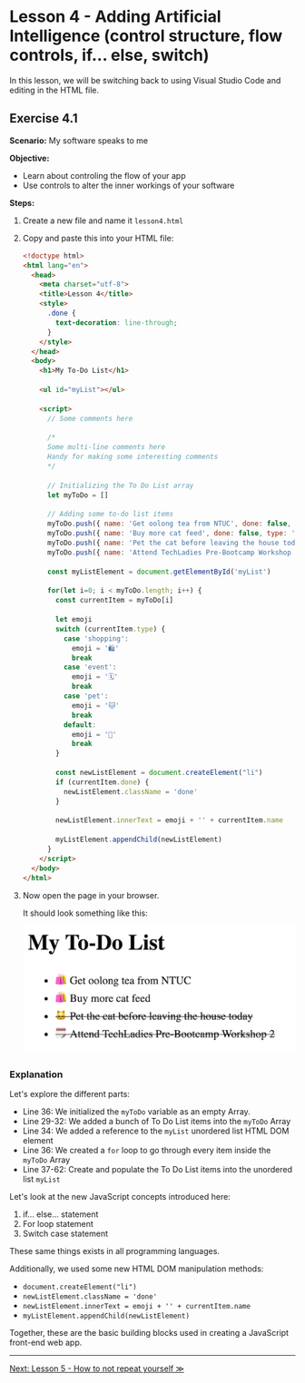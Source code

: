 # Lesson 4 - Adding Artificial Intelligence (control structure, flow controls, if... else, switch)

In this lesson, we will be switching back to using Visual Studio Code and editing in the HTML file.

## Exercise 4.1

**Scenario:** My software speaks to me

**Objective:**

- Learn about controling the flow of your app
- Use controls to alter the inner workings of your software

**Steps:**

1. Create a new file and name it `lesson4.html`
2. Copy and paste this into your HTML file:

    ```html
    <!doctype html>
    <html lang="en">
      <head>
        <meta charset="utf-8">
        <title>Lesson 4</title>
        <style>
          .done {
            text-decoration: line-through;
          }
        </style>
      </head>
      <body>
        <h1>My To-Do List</h1>
    
        <ul id="myList"></ul>
    
        <script>
          // Some comments here
    
          /*
          Some multi-line comments here
          Handy for making some interesting comments
          */
    
          // Initializing the To Do List array
          let myToDo = []
    
          // Adding some to-do list items
          myToDo.push({ name: 'Get oolong tea from NTUC', done: false, type: 'shopping' })
          myToDo.push({ name: 'Buy more cat feed', done: false, type: 'shopping' })
          myToDo.push({ name: 'Pet the cat before leaving the house today', done: true, type: 'pet' })
          myToDo.push({ name: 'Attend TechLadies Pre-Bootcamp Workshop 2', done: true, type: 'event' })
    
          const myListElement = document.getElementById('myList')
    
          for(let i=0; i < myToDo.length; i++) {
            const currentItem = myToDo[i]
    
            let emoji
            switch (currentItem.type) {
              case 'shopping':
                emoji = '🛍'
                break
              case 'event':
                emoji = '🗓'
                break
              case 'pet':
                emoji = '🐱'
                break
              default:
                emoji = '📝'
                break
            }
    
            const newListElement = document.createElement("li")
            if (currentItem.done) {
              newListElement.className = 'done'
            }
    
            newListElement.innerText = emoji + '' + currentItem.name
    
            myListElement.appendChild(newListElement)
          }
        </script>
      </body>
    </html>
    ```

3. Now open the page in your browser.

    It should look something like this:
    
    ![To Do List](./lesson4-to-do-list.png)

### Explanation

Let's explore the different parts:

- Line 36: We initialized the `myToDo` variable as an empty Array.
- Line 29-32: We added a bunch of To Do List items into the `myToDo` Array
- Line 34: We added a reference to the `myList` unordered list HTML DOM element
- Line 36: We created a `for` loop to go through every item inside the `myToDo` Array
- Line 37-62: Create and populate the To Do List items into the unordered list `myList`

Let's look at the new JavaScript concepts introduced here:

1. if... else... statement
2. For loop statement
3. Switch case statement

These same things exists in all programming languages.

Additionally, we used some new HTML DOM manipulation methods:

- `document.createElement("li")`
- `newListElement.className = 'done'`
- `newListElement.innerText = emoji + '' + currentItem.name`
- `myListElement.appendChild(newListElement)`

Together, these are the basic building blocks used in creating a JavaScript front-end web app.

---

[Next: Lesson 5 - How to not repeat yourself ≫](lesson2.md)
